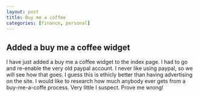 ```yaml
---
layout: post
title: Buy me a coffee
categories: [finance, personal]
---
```


## Added a buy me a coffee widget
I have just added a buy me a coffee widget to the index page. I had to go and re-enable the very old paypal account. I never like using paypal,
so we will see how that goes. I guess this is ethicly better than having advertising on the site. I would like to research how much anybody ever gets
from a buy-me-a-coffe process. Very little I suspect. Prove me wrong!
